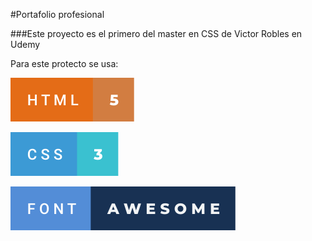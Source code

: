 #Portafolio profesional

###Este proyecto es el primero del master en CSS de Victor Robles en Udemy

Para este protecto se usa:

![html](https://github.com/SofyFrontend/badges/blob/main/html-5.svg)

![CSS](https://github.com/SofyFrontend/badges/blob/main/css-3.svg)

![FontAwesome](https://github.com/SofyFrontend/badges/blob/main/font-awesome.svg)